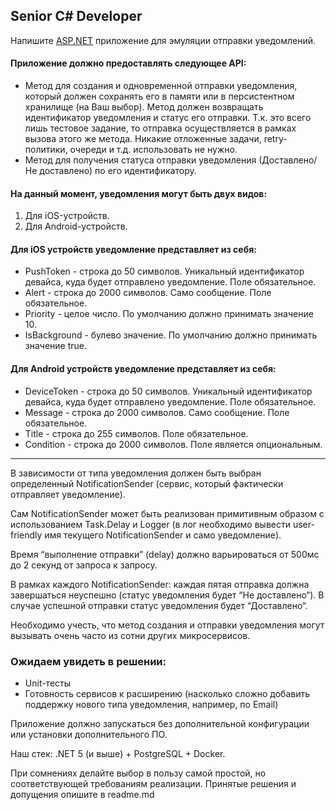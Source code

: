 ## Senior C# Developer

Напишите [ASP.NET](http://ASP.NET) приложение для эмуляции отправки уведомлений.

#### Приложение должно предоставлять следующее API:

- Метод для создания и одновременной отправки уведомления, который должен сохранять его в памяти или в персистентном хранилище (на Ваш выбор). Метод должен возвращать идентификатор уведомления и статус его отправки. Т.к. это всего лишь тестовое задание, то отправка осуществляется в рамках вызова этого же метода. Никакие отложенные задачи, retry-политики, очереди и т.д. использовать не нужно.
- Метод для получения статуса отправки уведомления (Доставлено/Не доставлено) по его идентификатору.

#### На данный момент, уведомления могут быть двух видов:

1. Для iOS-устройств.
2. Для Android-устройств.

#### Для iOS устройств уведомление представляет из себя:

- PushToken - строка до 50 символов. Уникальный идентификатор девайса, куда будет отправлено уведомление. Поле обязательное.
- Alert - строка до 2000 символов. Само сообщение. Поле обязательное.
- Priority - целое число. По умолчанию должно принимать значение 10.
- IsBackground - булево значение. По умолчанию должно принимать значение true.

#### Для Android устройств уведомление представляет из себя:

- DeviceToken - строка до 50 символов. Уникальный идентификатор девайса, куда будет отправлено уведомление. Поле обязательное.
- Message - строка до 2000 символов. Само сообщение. Поле обязательное.
- Title - строка до 255 символов. Поле обязательное.
- Condition - строка до 2000 символов. Поле является опциональным.

---

В зависимости от типа уведомления должен быть выбран определенный NotificationSender (сервис, который фактически отправляет уведомление).

Сам NotificationSender может быть реализован примитивным образом с использованием Task.Delay и Logger (в лог необходимо вывести user-friendly имя текущего NotificationSender и само уведомление). 

Время “выполнение отправки” (delay) должно варьироваться от 500мс до 2 секунд от запроса к запросу.

В рамках каждого NotificationSender: каждая пятая отправка должна завершаться неуспешно (статус уведомления будет “Не доставлено“). В случае успешной отправки статус уведомления будет “Доставлено“.

Необходимо учесть, что метод создания и отправки уведомления могут вызывать очень часто из сотни других микросервисов. 

### Ожидаем увидеть в решении:

- Unit-тесты
- Готовность сервисов к расширению (насколько сложно добавить поддержку нового типа уведомления, например, по Email)

Приложение должно запускаться без дополнительной конфигурации или установки дополнительного ПО.

Наш стек: .NET 5 (и выше) + PostgreSQL + Docker.

При сомнениях делайте выбор в пользу самой простой, но соответствующей требованиям реализации. Принятые решения и допущения опишите в readme.md
